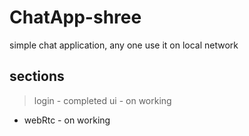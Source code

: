 # ChatApp-shree

simple chat application, any one use it on local network

## sections
> login - completed
> ui - on working
- webRtc - on working